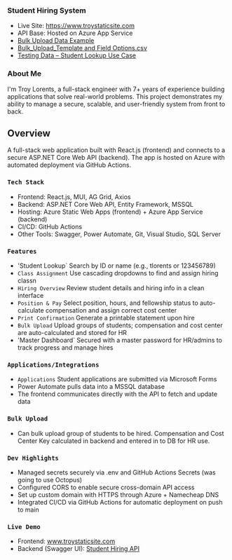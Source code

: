 ### Student Hiring System
- Live Site: https://www.troystaticsite.com
- API Base: Hosted on Azure App Service
- [Bulk Upload Data Example](https://github.com/user-attachments/files/20986939/students23.csv)
- [Bulk_Upload_Template and Field Options.csv](https://github.com/user-attachments/files/20986975/Bulk_Upload_Template.csv)
- [Testing Data – Student Lookup Use Case](https://github.com/user-attachments/files/21176231/StudentData.pdf)





### About Me
I'm Troy Lorents, a full-stack engineer with 7+ years of experience building applications that solve real-world problems. This project demonstrates my ability to manage a secure, scalable, and user-friendly system from front to back.

## Overview

A full-stack web application built with React.js (frontend) and connects to a secure ASP.NET Core Web API (backend). The app is hosted on Azure with automated deployment via GitHub Actions.

### `Tech Stack`

- Frontend: React.js, MUI, AG Grid, Axios
- Backend: ASP.NET Core Web API, Entity Framework, MSSQL
- Hosting: Azure Static Web Apps (frontend) + Azure App Service (backend)
- CI/CD: GitHub Actions
- Other Tools: Swagger, Power Automate, Git, Visual Studio, SQL Server 


### `Features`

- 'Student Lookup` Search by ID or name (e.g., tlorents or 123456789)
- `Class Assignment` Use cascading dropdowns to find and assign hiring classn
- `Hiring Overview` Review student details and hiring info in a clean interface
- `Position & Pay` Select position, hours, and fellowship status to auto-calculate compensation and assign correct cost center
- `Print Confirmation` Generate a printable statement upon hire
- `Bulk Upload` Upload groups of students; compensation and cost center are auto-calculated and stored for HR
- 'Master Dashboard` Secured with a master password for HR/admins to track progress and manage hires

### `Applications/Integrations` 
- `Applications` Student applications are submitted via Microsoft Forms
- Power Automate pulls data into a MSSQL database
- The frontend communicates directly with the API to fetch and update data

### `Bulk Upload`
- Can bulk upload group of students to be hired. Compensation and Cost Center Key calculated in backend and entered in to DB for HR use.

### `Dev Highlights`
- Managed secrets securely via .env and GitHub Actions Secrets (was going to use Octopus)
- Configured CORS to enable secure cross-domain API access
- Set up custom domain with HTTPS through Azure + Namecheap DNS
- Integrated CI/CD via GitHub Actions for automatic deployment on push to main

### `Live Demo`
- Frontend: www.troystaticsite.com
- Backend (Swagger UI): [Student Hiring API](https://studenthiringsystem-ccf5djgdg9dpb6ek.westus-01.azurewebsites.net/swagger/index.html)
